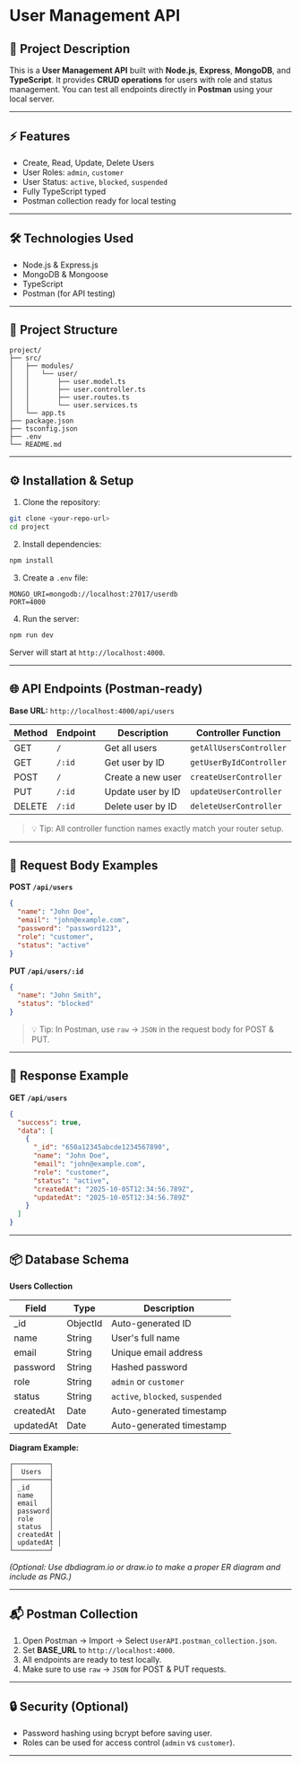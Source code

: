 # User Management API

## 📄 Project Description

This is a **User Management API** built with **Node.js**, **Express**, **MongoDB**, and **TypeScript**.
It provides **CRUD operations** for users with role and status management.
You can test all endpoints directly in **Postman** using your local server.

---

## ⚡ Features

* Create, Read, Update, Delete Users
* User Roles: `admin`, `customer`
* User Status: `active`, `blocked`, `suspended`
* Fully TypeScript typed
* Postman collection ready for local testing

---

## 🛠 Technologies Used

* Node.js & Express.js
* MongoDB & Mongoose
* TypeScript
* Postman (for API testing)

---

## 📂 Project Structure

```
project/
├── src/
│   ├── modules/
│   │   └── user/
│   │       ├── user.model.ts
│   │       ├── user.controller.ts
│   │       ├── user.routes.ts
│   │       └── user.services.ts
│   └── app.ts
├── package.json
├── tsconfig.json
├── .env
└── README.md
```

---

## ⚙️ Installation & Setup

1. Clone the repository:

```bash
git clone <your-repo-url>
cd project
```

2. Install dependencies:

```bash
npm install
```

3. Create a `.env` file:

```env
MONGO_URI=mongodb://localhost:27017/userdb
PORT=4000
```

4. Run the server:

```bash
npm run dev
```

Server will start at `http://localhost:4000`.

---

## 🌐 API Endpoints (Postman-ready)

**Base URL:** `http://localhost:4000/api/users`

| Method | Endpoint | Description       | Controller Function     |
| ------ | -------- | ----------------- | ----------------------- |
| GET    | `/`      | Get all users     | `getAllUsersController` |
| GET    | `/:id`   | Get user by ID    | `getUserByIdController` |
| POST   | `/`      | Create a new user | `createUserController`  |
| PUT    | `/:id`   | Update user by ID | `updateUserController`  |
| DELETE | `/:id`   | Delete user by ID | `deleteUserController`  |

> 💡 Tip: All controller function names exactly match your router setup.

---

## 📝 Request Body Examples

**POST `/api/users`**

```json
{
  "name": "John Doe",
  "email": "john@example.com",
  "password": "password123",
  "role": "customer",
  "status": "active"
}
```

**PUT `/api/users/:id`**

```json
{
  "name": "John Smith",
  "status": "blocked"
}
```

> 💡 Tip: In Postman, use `raw` → `JSON` in the request body for POST & PUT.

---

## 💾 Response Example

**GET `/api/users`**

```json
{
  "success": true,
  "data": [
    {
      "_id": "650a12345abcde1234567890",
      "name": "John Doe",
      "email": "john@example.com",
      "role": "customer",
      "status": "active",
      "createdAt": "2025-10-05T12:34:56.789Z",
      "updatedAt": "2025-10-05T12:34:56.789Z"
    }
  ]
}
```

---

## 📦 Database Schema

**Users Collection**

| Field     | Type     | Description                      |
| --------- | -------- | -------------------------------- |
| _id       | ObjectId | Auto-generated ID                |
| name      | String   | User's full name                 |
| email     | String   | Unique email address             |
| password  | String   | Hashed password                  |
| role      | String   | `admin` or `customer`            |
| status    | String   | `active`, `blocked`, `suspended` |
| createdAt | Date     | Auto-generated timestamp         |
| updatedAt | Date     | Auto-generated timestamp         |

**Diagram Example:**

```
┌─────────┐
│  Users  │
├─────────┤
│ _id     │
│ name    │
│ email   │
│ password│
│ role    │
│ status  │
│ createdAt │
│ updatedAt │
└─────────┘
```

*(Optional: Use dbdiagram.io or draw.io to make a proper ER diagram and include as PNG.)*

---

## 📬 Postman Collection

1. Open Postman → Import → Select `UserAPI.postman_collection.json`.
2. Set **BASE_URL** to `http://localhost:4000`.
3. All endpoints are ready to test locally.
4. Make sure to use `raw` → `JSON` for POST & PUT requests.

---

## 🔒 Security (Optional)

* Password hashing using bcrypt before saving user.
* Roles can be used for access control (`admin` vs `customer`).

---
